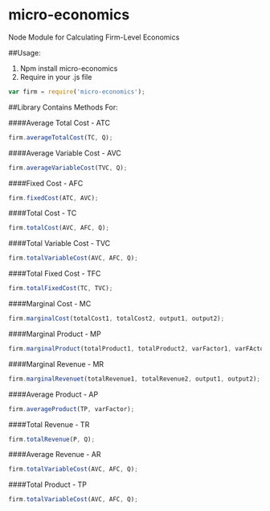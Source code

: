 # micro-economics
Node Module for Calculating Firm-Level Economics

##Usage:

1. Npm install micro-economics
2. Require in your .js file
```javascript
var firm = require('micro-economics');
```

##Library Contains Methods For:

####Average Total Cost - ATC
```javascript
firm.averageTotalCost(TC, Q);
```
####Average Variable Cost - AVC
```javascript
firm.averageVariableCost(TVC, Q);
```
####Fixed Cost - AFC
```javascript
firm.fixedCost(ATC, AVC);
```
####Total Cost - TC
```javascript
firm.totalCost(AVC, AFC, Q);
```
####Total Variable Cost - TVC
```javascript
firm.totalVariableCost(AVC, AFC, Q);
```
####Total Fixed Cost - TFC
```javascript
firm.totalFixedCost(TC, TVC);
```
####Marginal Cost - MC
```javascript
firm.marginalCost(totalCost1, totalCost2, output1, output2);
```
####Marginal Product - MP
```javascript
firm.marginalProduct(totalProduct1, totalProduct2, varFactor1, varFActor2);
```
####Marginal Revenue - MR 
```javascript
firm.marginalRevenuet(totalRevenue1, totalRevenue2, output1, output2);
```
####Average Product - AP
```javascript
firm.averageProduct(TP, varFactor);
```
####Total Revenue - TR
```javascript
firm.totalRevenue(P, Q);
```
####Average Revenue - AR
```javascript
firm.totalVariableCost(AVC, AFC, Q);
```
####Total Product - TP
```javascript
firm.totalVariableCost(AVC, AFC, Q);
```
